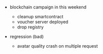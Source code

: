 - blockchain campaign in this weekend
  - cleanup smartcontract
  - voucher server deployed
  - drop registry

- regression (bad)
  - avatar quality crash on multiple request
